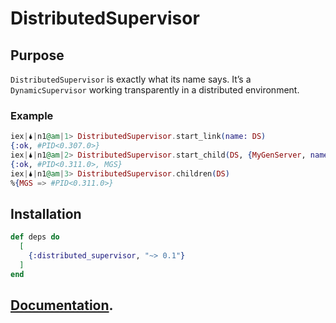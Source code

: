 # DistributedSupervisor

## Purpose

`DistributedSupervisor` is exactly what its name says. It’s a `DynamicSupervisor` working
transparently in a distributed environment.

### Example

```elixir
iex|🌢|n1@am|1> DistributedSupervisor.start_link(name: DS)
{:ok, #PID<0.307.0>}
iex|🌢|n1@am|2> DistributedSupervisor.start_child(DS, {MyGenServer, name: MGS})
{:ok, #PID<0.311.0>, MGS}
iex|🌢|n1@am|3> DistributedSupervisor.children(DS)
%{MGS => #PID<0.311.0>}
```

## Installation

```elixir
def deps do
  [
    {:distributed_supervisor, "~> 0.1"}
  ]
end
```

## [Documentation](https://hexdocs.pm/distributed_supervisor).

